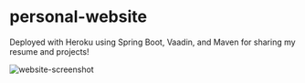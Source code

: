 # personal-website
Deployed with Heroku using Spring Boot, Vaadin, and Maven for sharing my resume and projects!

![website-screenshot](https://user-images.githubusercontent.com/75146524/180790137-0d9d69fd-3b78-4015-8e30-0a7a3e16d132.PNG)
